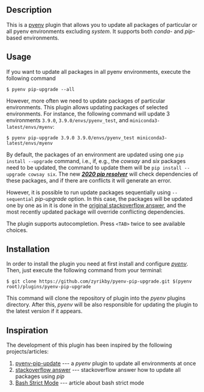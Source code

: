 ## Description
This is a [pyenv](https://github.com/pyenv/pyenv/) plugin that allows you to update all packages of particular or all pyenv environments excluding *system*. It supports both *conda*- and *pip*-based environments.


## Usage
If you want to update all packages in all pyenv environments, execute the following command

```console
$ pyenv pip-upgrade --all
```

However, more often we need to update packages of particular environments. This plugin allows updating packages of selected environments. For instance, the following command will update 3 environments `3.9.0`, `3.9.0/envs/pyenv_test`, and `miniconda3-latest/envs/myenv`: 

```console
$ pyenv pip-upgrade 3.9.0 3.9.0/envs/pyenv_test miniconda3-latest/envs/myenv
```

By default, the packages of an environment are updated using one `pip install --upgrade` command, i.e., if, e.g., the *cowsay* and *six* packages need to be updated, the command to update them will be `pip install --upgrade cowsay six`. The new [***2020 pip resolver***](https://pip.pypa.io/en/stable/user_guide/#changes-to-the-pip-dependency-resolver-in-20-2-2020) will check dependencies of these packages, and if there are conflicts it will generate an error.

However, it is possible to run update packages sequentially using `--sequential` *pip-upgrade* option. In this case, the packages will be updated one by one as in it is done in the [original stackoverflow answer](https://stackoverflow.com/a/3452888/1108213), and the most recently updated package will override conflicting dependencies.

The plugin supports autocompletion. Press `<TAB>` twice to see available choices. 


## Installation
In order to install the plugin you need at first install and configure [*pyenv*](https://github.com/pyenv/pyenv/). Then, just execute the following command from your terminal:

```console
$ git clone https://github.com/zyrikby/pyenv-pip-upgrade.git $(pyenv root)/plugins/pyenv-pip-upgrade
```

This command will clone the repository of plugin into the *pyenv* plugins directory. After this, *pyenv* will be also responsible for updating the plugin to the latest version if it appears.


## Inspiration
The development of this plugin has been inspired by the following projects/articles:

1. [pyenv-pip-update](https://github.com/massongit/pyenv-pip-update) --- a *pyenv* plugin to update all environments at once
2. [stackoverflow answer](https://stackoverflow.com/a/3452888/1108213) --- stackoverflow answer how to update all packages using *pip*
3. [Bash Strict Mode](http://redsymbol.net/articles/unofficial-bash-strict-mode/) --- article about bash strict mode
